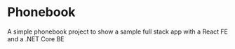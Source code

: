 # Phonebook
A simple phonebook project to show a sample full stack app with a React FE and a .NET Core BE
